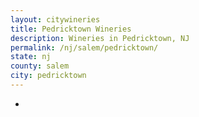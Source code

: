 ```yaml
---
layout: citywineries
title: Pedricktown Wineries
description: Wineries in Pedricktown, NJ
permalink: /nj/salem/pedricktown/
state: nj
county: salem
city: pedricktown
---
```

-
